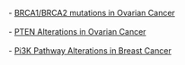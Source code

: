 <p>
- <a href="index.do?cancer_study_id=ov_tcga&Action=Submit&genetic_profile_ids=ov_mutations&case_set_id=ova_4way_complete&Z_SCORE_THRESHOLD=1.0&case_ids=&COMPUTE_LOG_ODDS_RATIO=true&gene_list=BRCA1%0D%0ABRCA2&tab_index=tab_visualize&gene_set_choice=user-defined_list&">BRCA1/BRCA2 mutations in Ovarian Cancer</a>
<br><br>
- <a href="index.do?cancer_study_id=ov_tcga&Action=Submit&genetic_profile_ids=ov_mutations&genetic_profile_ids=ov_gistic&genetic_profile_ids=ova_protein&case_set_id=ova_4way_complete&Z_SCORE_THRESHOLD=1.0&case_ids=&gene_list=%0D%0APTEN%3A+Homo+MUT%3B%0D%0A&tab_index=tab_visualize&gene_set_choice=user-defined_list&">PTEN Alterations in Ovarian Cancer</a>
<br><br>
- <a href="index.do?tab_index=tab_visualize&cancer_study_id=brca_tcga&genetic_profile_ids_PROFILE_MUTATION_EXTENDED=brca_tcga_mutations&genetic_profile_ids_PROFILE_COPY_NUMBER_ALTERATION=brca_tcga_gistic&Z_SCORE_THRESHOLD=1.0&case_set_id=brca_tcga_all&case_ids=&gene_list=ERBB2%3A+amp%3B%0D%0AIGF1R%3A+amp%3B%0D%0APIK3CA%3A+amp%3B+%0D%0APTEN%3A+homdel%3B%0D%0A%0D%0A%0D%0A%0D%0A&gene_set_choice=user-defined-list&Action=Submit">Pi3K Pathway Alterations in Breast Cancer</a>
</p>
